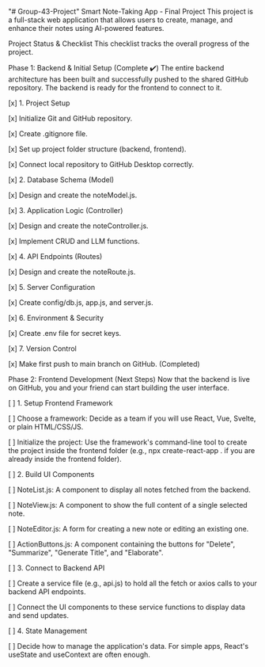 "# Group-43-Project" 
Smart Note-Taking App - Final Project
This project is a full-stack web application that allows users to create, manage, and enhance their notes using AI-powered features.

Project Status & Checklist
This checklist tracks the overall progress of the project.

Phase 1: Backend & Initial Setup (Complete ✔️)
The entire backend architecture has been built and successfully pushed to the shared GitHub repository. The backend is ready for the frontend to connect to it.

[x] 1. Project Setup

[x] Initialize Git and GitHub repository.

[x] Create .gitignore file.

[x] Set up project folder structure (backend, frontend).

[x] Connect local repository to GitHub Desktop correctly.

[x] 2. Database Schema (Model)

[x] Design and create the noteModel.js.

[x] 3. Application Logic (Controller)

[x] Design and create the noteController.js.

[x] Implement CRUD and LLM functions.

[x] 4. API Endpoints (Routes)

[x] Design and create the noteRoute.js.

[x] 5. Server Configuration

[x] Create config/db.js, app.js, and server.js.

[x] 6. Environment & Security

[x] Create .env file for secret keys.

[x] 7. Version Control

[x] Make first push to main branch on GitHub. (Completed)

Phase 2: Frontend Development (Next Steps)
Now that the backend is live on GitHub, you and your friend can start building the user interface.

[ ] 1. Setup Frontend Framework

[ ] Choose a framework: Decide as a team if you will use React, Vue, Svelte, or plain HTML/CSS/JS.

[ ] Initialize the project: Use the framework's command-line tool to create the project inside the frontend folder (e.g., npx create-react-app . if you are already inside the frontend folder).

[ ] 2. Build UI Components

[ ] NoteList.js: A component to display all notes fetched from the backend.

[ ] NoteView.js: A component to show the full content of a single selected note.

[ ] NoteEditor.js: A form for creating a new note or editing an existing one.

[ ] ActionButtons.js: A component containing the buttons for "Delete", "Summarize", "Generate Title", and "Elaborate".

[ ] 3. Connect to Backend API

[ ] Create a service file (e.g., api.js) to hold all the fetch or axios calls to your backend API endpoints.

[ ] Connect the UI components to these service functions to display data and send updates.

[ ] 4. State Management

[ ] Decide how to manage the application's data. For simple apps, React's useState and useContext are often enough.